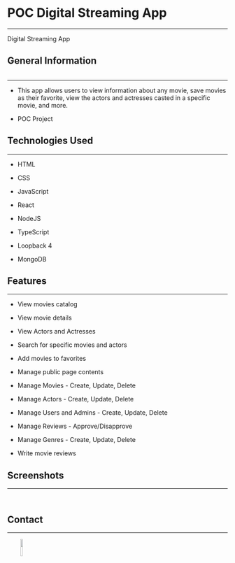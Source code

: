 <h1>POC Digital Streaming App</h1>
<hr><p>Digital Streaming App</p><h2>General Information</h2>
<p><img src="https://res.cloudinary.com/dlevukpcc/image/upload/v1667901042/Screenshot_2022-11-08_at_5.43.07_PM_sq9afe.png" alt=""></p>
<hr><ul>
<li>This app allows users to view information about any movie, save movies as their favorite, view the actors and actresses casted in a specific movie, and more.</li>
</ul><ul>
<li>POC Project</li>
</ul><h2>Technologies Used</h2>
<hr><ul>
<li>HTML</li>
</ul><ul>
<li>CSS</li>
</ul><ul>
<li>JavaScript</li>
</ul><ul>
<li>React</li>
</ul><ul>
<li>NodeJS</li>
</ul><ul>
<li>TypeScript</li>
</ul><ul>
<li>Loopback 4</li>
</ul><ul>
<li>MongoDB</li>
</ul><h2>Features</h2>
<hr><ul>
<li>View movies catalog</li>
</ul><ul>
<li>View movie details</li>
</ul><ul>
<li>View Actors and Actresses</li>
</ul><ul>
<li>Search for specific movies and actors</li>
</ul><ul>
<li>Add movies to favorites</li>
</ul><ul>
<li>Manage public page contents</li>
</ul><ul>
<li>Manage Movies - Create, Update, Delete</li>
</ul><ul>
<li>Manage Actors - Create, Update, Delete</li>
</ul><ul>
<li>Manage Users and Admins - Create, Update, Delete</li>
</ul><ul>
<li>Manage Reviews - Approve/Disapprove</li>
</ul><ul>
<li>Manage Genres - Create, Update, Delete</li>
</ul><ul>
<li>Write movie reviews</li>
</ul><h2>Screenshots</h2>
<hr><p><img src="https://res.cloudinary.com/dlevukpcc/image/upload/v1667901042/Screenshot_2022-11-08_at_5.46.05_PM_bthwhu.png" alt=""></p><p><img src="https://res.cloudinary.com/dlevukpcc/image/upload/v1667901042/Screenshot_2022-11-08_at_5.45.26_PM_moqjch.png" alt=""></p><h2>Contact</h2>
<hr><p><span style="margin-right: 30px;"></span><a href="https://github.com/darrellbacarro"><img target="_blank" src="https://cdn.jsdelivr.net/gh/devicons/devicon/icons/github/github-original.svg" style="width: 10%;"></a></p>